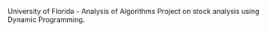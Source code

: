 University of Florida - Analysis of Algorithms
Project on stock analysis using Dynamic Programming.
